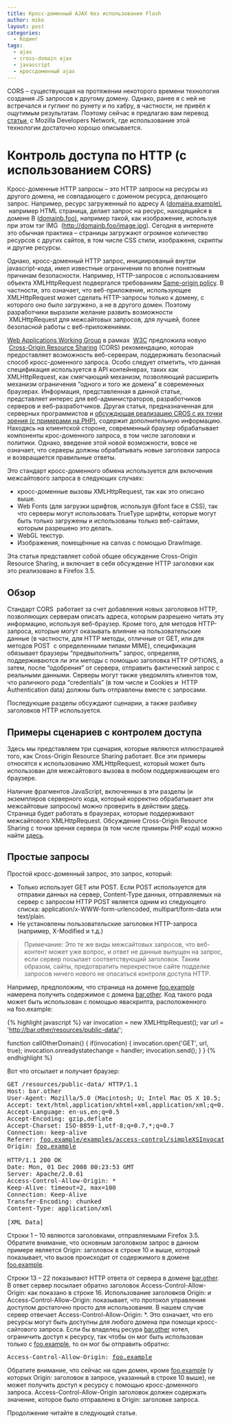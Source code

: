 ```yaml
---
title: Кросс-доменный AJAX без использования Flash
author: mike
layout: post
categories:
  - Кодинг
tags:
  - ajax
  - cross-domain ajax
  - javascript
  - кроссдоменный ajax
---
```

CORS &#8211; существующая на протяжении некоторого времени технология создания JS запросов к другому домену. Однако, ранее я с ней не встречался и гуглинг по рунету и по хабру, в частности, не привёл к ощутимым результатам. Поэтому сейчас я предлагаю вам перевод [статьи ][1] с Mozilla Developers Network, где использование этой технологии достаточно хорошо описывается.

# Контроль доступа по HTTP (с использованием CORS)

Кросс-доменные HTTP запросы &#8211; это HTTP запросы на ресурсы из другого домена, не совпадающего с доменом ресурса, делающего запрос. Например, ресурс загруженный по адресу А (<a href="http://domaina.example)" class="autohyperlink" title="http://domaina.example)" target="_blank">domaina.example)</a>,  например HTML страница, делает запрос на ресурс, находящийся в домене B (<a href="http://domainb.foo)" class="autohyperlink" title="http://domainb.foo)" target="_blank">domainb.foo)</a>, например такой, как изображение, используя при этом тэг IMG  (http://domainb.foo/image.jpg). Сегодня в интернете это обычная практика &#8211; страницы загружают огромное количество ресурсов с других сайтов, в том числе CSS стили, изображеня, скрипты и другие ресурсы.

Однако, кросс-доменный HTTP запрос, инициированый внутри javascript-кода, имел известные ограничения по вполне понятным причинам безопасности. Например, HTTP-запросов с использованием объекта XMLHttpRequest подвергался требованиям [Same-origin policy][2]. В частности, это означает, что веб-приложение, использующее XMLHttpRequest может сделать HTTP-запросы только к домену, с которого оно было загружено, а не в другого домен. Поэтому разработчики выразили желание развить возможности  XMLHttpRequest для межсайтовых запросов, для лучшей, более безопасной работы с веб-приложениями.  
<!--more-->

  
[Web Applications Working Group][3] в рамках  [W3C][4] предложила новую  [Cross-Origin Resource Sharing][5] (CORS) рекомендацию, которая предоставляет возможность веб-серверам, поддерживать безопасный способ кросс-доменного запроса. Особо следует отметить, что данная спецификация используется в API контейнерах, таких как XMLHttpRequest, как смягчающий механизм, позволяющий расширить механизм ограничения &#8220;одного и того же домена&#8221; в современных браузерах. Информация, представленная в данной статье, представляет интерес для веб-администраторов, разработчиков серверов и веб-разработчиков. Другая статья, предназначенная для серверных программистов и [обсуждющая реализацию CROS с их точки зрения (с примерами на PHP)][6], содержит дополнительную информацию. Находясь на клиентской стороне, современный браузер обрабатывает компоненты крос-доменного запроса, в том числе заголовки и политики. Однако, введение этой новой возможности, вовсе не означает, что серверы должны обрабатывать новые заголовки запроса и возвращается правильные ответы.

Это стандарт кросс-доменного обмена используется для включения межсайтового запроса в следующих случаях:

  * кросс-доменные вызовы XMLHttpRequest, так как это описано выше.
  * Web Fonts (для загрузки шрифтов, используя @font face в CSS), так что серверы могут использовать TrueType шрифты, которые могут быть только загружены и использованы только веб-сайтами, которым разрешено это делать.
  * WebGL текстур.
  * Изображения, помещённые на canvas с помощью DrawImage.

Эта статья представляет собой общее обсуждение Cross-Origin Resource Sharing, и включает в себя обсуждение HTTP заголовки как это реализовано в Firefox 3.5.

## Обзор

Стандарт CORS  работает за счет добавления новых заголовков HTTP, позволяющих серверам описать адреса, которым разрешено читать эту информацию, используя веб-браузер. Кроме того, для методов HTTP-запроса, которые могут оказывать влияние на пользовательские данные (в частности, для HTTP методы, отличные от GET, или для методов POST  с определенными типами MIME), спецификация обязывает браузеры &#8220;предвыполнить&#8221; запрос, определяя, поддерживаются ли эти методы с помощью заголовка HTTP OPTIONS, а затем, после &#8220;одобрения&#8221; от сервера, отправить фактический запрос с реальными данными. Серверы могут также уведомлять клиентов том, что раличного рода &#8220;credentials&#8221; (в том числе и Cookies и  HTTP Authentication data) должны быть отправлены вместе с запросами.

Последующие разделы обсуждают сценарии, а также разбивку заголовков HTTP используется.

## Примеры сценариев с контролем доступа

Здесь мы представляем три сценария, которые являются иллюстрацией того, как Cross-Origin Resource Sharing работает. Все эти примеры относятся к использованию XMLHttpRequest, который может быть использован для межсайтового вызова в любом поддерживающем его браузере.

Наличие фрагментов JavaScript, включенных в эти разделы (и экземпляров серверного кода, который корректно обрабатывает эти межсайтовые запросоы) можно проверить в действии [здесь][7]. Страница будет работать в браузерах, которые поддерживают межсайтового XMLHttpRequest. Обсуждение Cross-Origin Resource Sharing с точки зрения сервера (в том числе примеры PHP кода) можно найти [здесь][6].

## Простые запросы

Простой кросс-доменный запрос, это запрос, который:

  * Только использует GET или POST. Если POST используется для отправки данных на сервер, Content-Type данных, отправляемых на сервер с запросом HTTP POST является одним из следующего списка: application/х-WWW-form-urlencoded, multipart/form-data или text/plain.
  * Не установлены пользовательские заголовки HTTP-запроса (например, X-Modified и т.д.)

> Примечание: Это те же виды межсайтовых запросов, что веб-контент может уже вопрос, и ответ не данные выпущен на запрос, если сервер посылает соответствующий заголовок. Таким образом, сайты, предотвратить перекрестное сайте подделке запросов ничего нового не опасаться контроля доступа HTTP.

Например, предположим, что страница на домене <a href="http://foo.example" class="autohyperlink" title="http://foo.example" target="_blank">foo.example</a> намерена получить содержимое с домена <a href="http://bar.other" class="autohyperlink" title="http://bar.other" target="_blank">bar.other</a>. Код такого рода может быть использован с помощью яваскрипта, расположенного на foo.example:

{% highlight javascript %}
var invocation = new XMLHttpRequest();
var url = 'http://bar.other/resources/public-data/';

function callOtherDomain() {
  if(invocation) {
    invocation.open('GET', url, true);
    invocation.onreadystatechange = handler;
    invocation.send(); 
  }
}
{% endhighlight %}


Вот что отсылает и получает браузер:

<pre class="lang:default decode:true">GET /resources/public-data/ HTTP/1.1
Host: bar.other
User-Agent: Mozilla/5.0 (Macintosh; U; Intel Mac OS X 10.5; en-US; rv:1.9.1b3pre) Gecko/20081130 Minefield/3.1b3pre
Accept: text/html,application/xhtml+xml,application/xml;q=0.9,*/*;q=0.8
Accept-Language: en-us,en;q=0.5
Accept-Encoding: gzip,deflate
Accept-Charset: ISO-8859-1,utf-8;q=0.7,*;q=0.7
Connection: keep-alive
Referer: <a href="http://foo.example/examples/access-control/simpleXSInvocation.html" class="autohyperlink" title="http://foo.example/examples/access-control/simpleXSInvocation.html" target="_blank">foo.example/examples/access-control/simpleXSInvocation.html</a>
Origin: <a href="http://foo.example" class="autohyperlink" title="http://foo.example" target="_blank">foo.example</a>

HTTP/1.1 200 OK
Date: Mon, 01 Dec 2008 00:23:53 GMT
Server: Apache/2.0.61 
Access-Control-Allow-Origin: *
Keep-Alive: timeout=2, max=100
Connection: Keep-Alive
Transfer-Encoding: chunked
Content-Type: application/xml

[XML Data]</pre>

Строки 1 &#8211; 10 являются заголовками, отправляемыми Firefox 3.5. Обратите внимание, что основным заголовком запрос в данном примере является Origin: заголовок в строке 10 и выше, который показывает, что вызов происходит от содержимого в домене <a href="http://foo.example" class="autohyperlink" title="http://foo.example" target="_blank">foo.example</a>.

Строки 13 &#8211; 22 показывают HTTP ответа от сервера в домене <a href="http://bar.other" class="autohyperlink" title="http://bar.other" target="_blank">bar.other</a>. В ответ сервер посылает обратно заголовок Access-Control-Allow-Origin: как показано в строке 16. Использование заголовков Origin: и Access-Control-Allow-Origin: показывает, что протокол управления доступом достаточно просто для использования. В нашем случае сервер отвечает Access-Control-Allow-Origin: *. Это означает, что его ресурсы могут быть доступны для любого домена при помощи кросс-сайтового запроса. Если бы владелец ресура <a href="http://bar.other" class="autohyperlink" title="http://bar.other" target="_blank">bar.other</a> хотел, ограничить доступ к ресурсу, так чтобы он мог быть использован только с <a href="http://foo.example" class="autohyperlink" title="http://foo.example" target="_blank">foo.example</a>, то он мог бы отправить обратно:

<pre class="lang:default decode:true">Access-Control-Allow-Origin: <a href="http://foo.example" class="autohyperlink" title="http://foo.example" target="_blank">foo.example</a></pre>

Обратите внимание, что сейчас ни один домен, кроме <a href="http://foo.example" class="autohyperlink" title="http://foo.example" target="_blank">foo.example</a> (у которых Origin: заголовок в запросе, указанный в строке 10 выше), не может получить доступ к ресурсу с помощью кросс-доменного запроса. Access-Control-Allow-Origin заголовок должен содержать значение, которое было отправлено в Origin: заголовке запроса.

Продолжение читайте в следующей статье.

 [1]: https://developer.mozilla.org/en-US/docs/HTTP/Access_control_CORS
 [2]: https://developer.mozilla.org/en-US/docs/JavaScript/Same_origin_policy_for_JavaScript
 [3]: http://www.w3.org/2008/webapps/ "http://www.w3.org/2008/webapps/"
 [4]: http://www.w3.org/ "http://www.w3.org/"
 [5]: http://www.w3.org/TR/cors/ "http://www.w3.org/TR/cors/"
 [6]: https://developer.mozilla.org/En/Server-Side_Access_Control
 [7]: http://arunranga.com/examples/access-control/